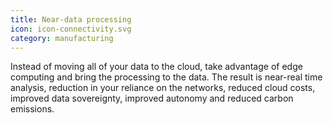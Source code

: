 ```yaml
---
title: Near-data processing
icon: icon-connectivity.svg
category: manufacturing
---
```


Instead of moving all of your data to the cloud, take advantage of edge computing and bring the processing to the data. The result is  near-real time analysis, reduction in your reliance on the networks, reduced cloud costs, improved data sovereignty, improved autonomy and reduced carbon emissions.
